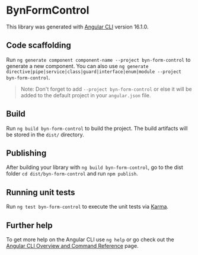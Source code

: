 # BynFormControl

This library was generated with [Angular CLI](https://github.com/angular/angular-cli) version 16.1.0.

## Code scaffolding

Run `ng generate component component-name --project byn-form-control` to generate a new component. You can also use `ng generate directive|pipe|service|class|guard|interface|enum|module --project byn-form-control`.
> Note: Don't forget to add `--project byn-form-control` or else it will be added to the default project in your `angular.json` file. 

## Build

Run `ng build byn-form-control` to build the project. The build artifacts will be stored in the `dist/` directory.

## Publishing

After building your library with `ng build byn-form-control`, go to the dist folder `cd dist/byn-form-control` and run `npm publish`.

## Running unit tests

Run `ng test byn-form-control` to execute the unit tests via [Karma](https://karma-runner.github.io).

## Further help

To get more help on the Angular CLI use `ng help` or go check out the [Angular CLI Overview and Command Reference](https://angular.io/cli) page.

